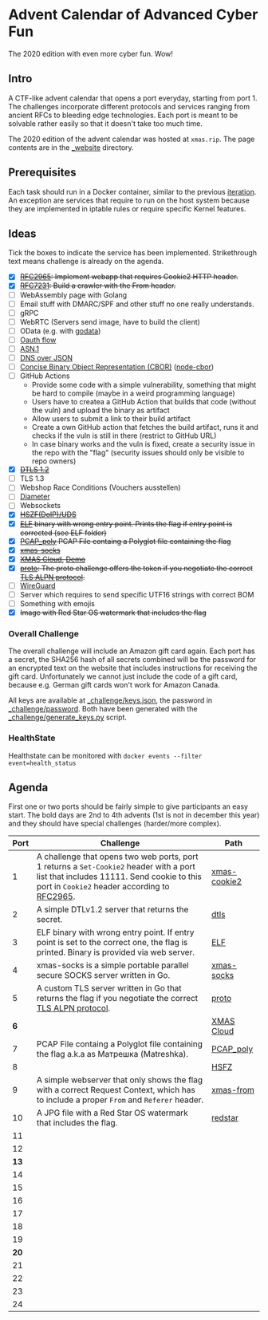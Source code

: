 # Advent Calendar of Advanced Cyber Fun

The 2020 edition with even more cyber fun. Wow!

## Intro

A CTF-like advent calendar that opens a port everyday, starting from port 1. The challenges incorporate different protocols and services ranging from ancient RFCs to bleeding edge technologies. Each port is meant to be solvable rather easily so that it doesn't take too much time.

The 2020 edition of the advent calendar was hosted at `xmas.rip`. The page contents are in the [_website](_website) directory.

## Prerequisites

Each task should run in a Docker container, similar to the previous [iteration](https://github.com/takeshixx/advent-calendar-2018). An exception are services that require to run on the host system because they are implemented in iptable rules or require specific Kernel features.

## Ideas

Tick the boxes to indicate the service has been implemented. Strikethrough text means challenge is already on the agenda.

- [x] ~~[RFC2965](https://tools.ietf.org/html/rfc2965): Implement webapp that requires Cookie2 HTTP header.~~
- [x] ~~[RFC7231](https://tools.ietf.org/html/rfc7231): Build a crawler with the From header.~~
- [ ] WebAssembly page with Golang
- [ ] Email stuff with DMARC/SPF and other stuff no one really understands.
- [ ] gRPC
- [ ] WebRTC (Servers send image, have to build the client)
- [ ] OData (e.g. with [godata](https://github.com/crestonbunch/godata))
- [ ] [Oauth flow](https://www.ory.sh/run-oauth2-server-open-source-api-security/)
- [ ] [ASN.1](https://golang.org/pkg/encoding/asn1/)
- [ ] [DNS over JSON](https://www.rfc-archive.org/getrfc?rfc=8427&tag=Representing-DNS-Messages-in-JSON)
- [ ] [Concise Binary Object Representation (CBOR)](https://tools.ietf.org/html/rfc7049) ([node-cbor](https://github.com/hildjj/node-cbor))
- [ ] GitHub Actions
  - Provide some code with a simple vulnerability, something that might be hard to compile (maybe in a weird programming language)
  - Users have to createa a GitHub Action that builds that code (without the vuln) and upload the binary as artifact
  - Allow users to submit a link to their build artifact
  - Create a own GitHub action that fetches the build artifact, runs it and checks if the vuln is still in there (restrict to GitHub URL)
  - In case binary works and the vuln is fixed, create a security issue in the repo with the "flag" (security issues should only be visible to repo owners)
- [x] ~~[DTLS 1.2](dtls/)~~
- [ ] TLS 1.3
- [ ] Webshop Race Conditions (Vouchers ausstellen)
- [ ] [Diameter](http://www.freediameter.net/trac/)
- [ ] Websockets
- [x] ~~[HSZF(DoIP)/UDS](HSFZ/)~~
- [x] ~~[ELF](elf/) binary with wrong entry point. Prints the flag if entry point is corrected (see ELF folder)~~
- [x] ~~[PCAP_poly](PCAP_poly) PCAP File containg a Polyglot file containing the flag~~
- [x] ~~[xmas-socks](xmas-socks)~~
- [x] ~~[XMAS Cloud](xmas-cloud/), [Demo](http://svento-xmascloud.azurewebsites.net/)~~
- [x] ~~[proto](proto/): The proto challenge offers the token if you negotiate the correct [TLS ALPN protocol](https://en.wikipedia.org/wiki/Application-Layer_Protocol_Negotiation).~~
- [ ] [WireGuard](https://www.wireguard.com/)
- [ ] Server which requires to send specific UTF16 strings with correct BOM
- [ ] Something with emojis
- [x] ~~Image with Red Star OS watermark that includes the flag~~

### Overall Challenge

The overall challenge will include an Amazon gift card again. Each port has a secret, the SHA256 hash of all secrets combined will be the password for an encrypted text on the website that includes instructions for receiving the gift card. Unfortunately we cannot just include the code of a gift card, because e.g. German gift cards won't work for Amazon Canada.

All keys are available at [_challenge/keys.json](_challenge/keys.json), the password in [_challenge/password](_challenge/password). Both have been generated with the [_challenge/generate_keys.py](_challenge/generate_keys.py) script.

### HealthState

Healthstate can be monitored with ``docker events --filter event=health_status``

## Agenda

First one or two ports should be fairly simple to give participants an easy start. The bold days are 2nd to 4th advents (1st is not in december this year) and they should have special challenges (harder/more complex).

| Port | Challenge | Path |
| ---- | --------- | ---- |
| 1    | A challenge that opens two web ports, port 1 returns a `Set-Cookie2` header with a port list that includes 11111. Send cookie to this port in `Cookie2` header according to [RFC2965](https://tools.ietf.org/html/rfc2965). | [xmas-cookie2](xmas-cookie2)
| 2    | A simple DTLv1.2 server that returns the secret. | [dtls](dtls)
| 3    | ELF binary with wrong entry point. If entry point is set to the correct one, the flag is printed. Binary is provided via web server. | [ELF](elf)
| 4    | xmas-socks is a simple portable parallel secure SOCKS server written in Go. | [xmas-socks](xmas-socks)
| 5    | A custom TLS server written in Go that returns the flag if you negotiate the correct [TLS ALPN protocol](https://en.wikipedia.org/wiki/Application-Layer_Protocol_Negotiation). | [proto](proto)
| **6**   | | [XMAS Cloud](xmas-cloud/)
| 7    | PCAP File containg a Polyglot file containing the flag a.k.a as Матрешка (Matreshka). | [PCAP_poly](PCAP_poly)
| 8    | | [HSFZ](HSFZ)
| 9    | A simple webserver that only shows the flag with a correct Request Context, which has to include a proper `From` and `Referer` header. | [xmas-from](xmas-from)
| 10    | A JPG file with a Red Star OS watermark that includes the flag. | [redstar](redstar)
| 11    | | []()
| 12    | | []()
| **13**    | | []()
| 14    | | []()
| 15    | | []()
| 16    | | []()
| 17    | | []()
| 18    | | []()
| 19    | | []()
| **20**    | | []()
| 21    | | []()
| 22    | | []()
| 23    | | []()
| 24    | | []()
